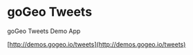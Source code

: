 goGeo Tweets
=========

goGeo Tweets Demo App

[http://demos.gogeo.io/tweets](http://demos.gogeo.io/tweets)
